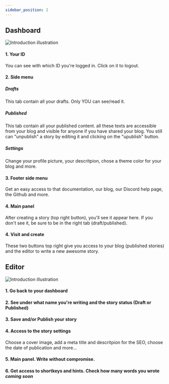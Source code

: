 ```yaml
---
sidebar_position: 2
---
```


## Dashboard

![Introduction illustration](/img/illustrations/dashboard_q1.png)

#### 1. Your ID

You can see with which ID you're logged in. Click on it to logout.

#### 2. Side menu

##### Drafts

This tab contain all your drafts. Only YOU can see/read it.

##### Published

This tab contain all your published content. all these texts are accessible from your blog and visible for anyone if you have shared your blog. You still can "unpublish" a story by editing it and clicking on the "upublish" button.

##### Settings

Change your profile picture, your descritpion, chose a theme color for your blog and more.

#### 3. Footer side menu

Get an easy access to that documentation, our blog, our Discord help page, the Github and more.

#### 4. Main panel

After creating a story (top right button), you'll see it appear here. If you don't see it, be sure to be in the right tab (draft/published).

#### 4. Visit and create

These two buttons top right give you access to your blog (published stories) and the editor to write a new awesome story.

## Editor

![Introduction illustration](/img/illustrations/editor_copie.png)

#### 1. Go back to your dashboard

#### 2. See under what name you're writing and the story status (Draft or Published)

#### 3. Save and/or Publish your story

#### 4. Access to the story settings

Choose a cover image, add a meta title and descritpion for the SEO, choose the date of publication and more...

#### 5. Main panel. Write without compromise.

#### 6. Get access to shortkeys and hints. Check how many words you wrote _coming soon_
